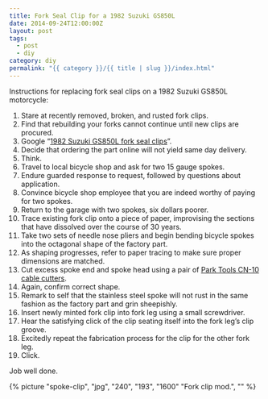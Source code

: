 ```yaml
---
title: Fork Seal Clip for a 1982 Suzuki GS850L
date: 2014-09-24T12:00:00Z
layout: post
tags:
  - post
  - diy
category: diy
permalink: "{{ category }}/{{ title | slug }}/index.html"
---
```


Instructions for replacing fork seal clips on a 1982 Suzuki GS850L motorcycle:

1. Stare at recently removed, broken, and rusted fork clips.
1. Find that rebuilding your forks cannot continue until new clips are procured.
1. Google &ldquo;[1982 Suzuki GS850L fork seal clips](https://www.google.com/#q=1982+Suzuki+GS850L+fork+seal+clips)&rdquo;.
1. Decide that ordering the part online will not yield same day delivery.
1. Think.
1. Travel to local bicycle shop and ask for two 15 gauge spokes.
1. Endure guarded response to request, followed by questions about application.
1. Convince bicycle shop employee that you are indeed worthy of paying for two spokes.
1. Return to the garage with two spokes, six dollars poorer.
1. Trace existing fork clip onto a piece of paper, improvising the sections that have dissolved over the course of 30 years.
1. Take two sets of needle nose pliers and begin bending bicycle spokes into the octagonal shape of the factory part.
1. As shaping progresses, refer to paper tracing to make sure proper dimensions are matched.
1. Cut excess spoke end and spoke head using a pair of [Park Tools CN-10 cable cutters](https://www.parktool.com/en-us/product/professional-cable-and-housing-cutter-cn-10).
1. Again, confirm correct shape.
1. Remark to self that the stainless steel spoke will not rust in the same fashion as the factory part and grin sheepishly.
1. Insert newly minted fork clip into fork leg using a small screwdriver.
1. Hear the satisfying click of the clip seating itself into the fork leg&rsquo;s clip groove.
1. Excitedly repeat the fabrication process for the clip for the other fork leg.
1. Click.

Job well done.

{% picture "spoke-clip", "jpg", "240", "193", "1600" "Fork clip mod.", "" %}
